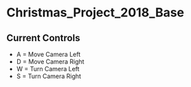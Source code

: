 # Christmas_Project_2018_Base

## Current Controls
* A = Move Camera Left
* D = Move Camera Right
* W = Turn Camera Left
* S = Turn Camera Right
